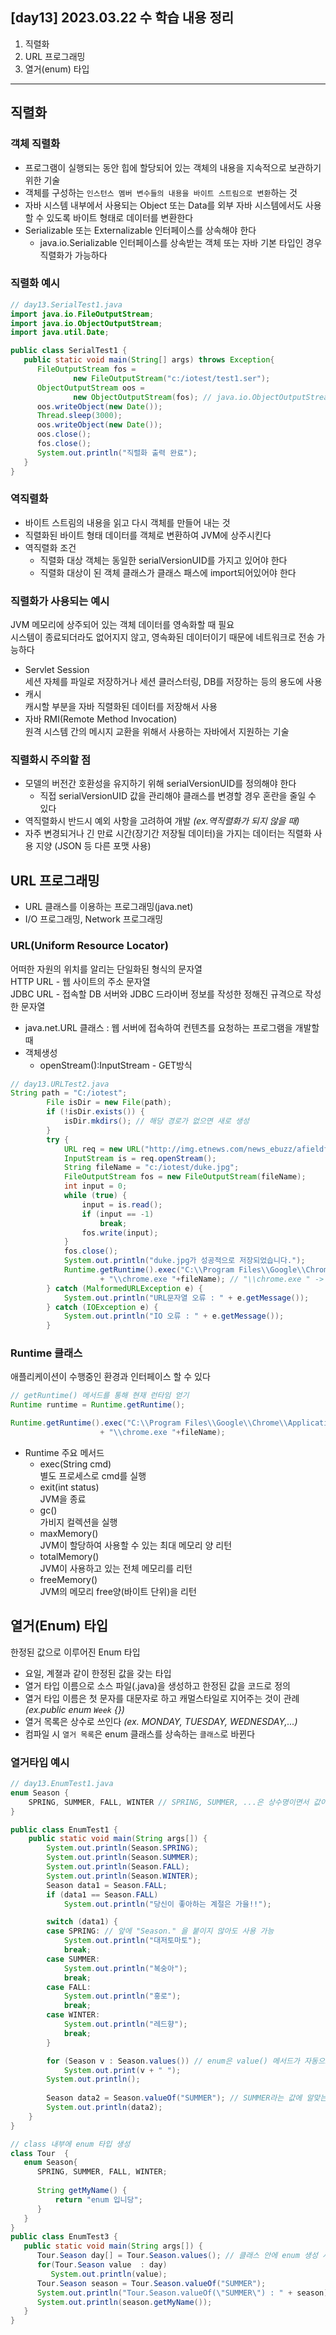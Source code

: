 ## [day13] 2023.03.22 수 학습 내용 정리
1. 직렬화  
2. URL 프로그래밍
3. 열거(enum) 타입
---
## 직렬화
### 객체 직렬화
- 프로그램이 실행되는 동안 힙에 할당되어 있는 객체의 내용을 지속적으로 보관하기 위한 기술
- 객체를 구성하는 `인스턴스 멤버 변수들의 내용을 바이트 스트림으로 변환`하는 것  
- 자바 시스템 내부에서 사용되는 Object 또는 Data를 외부 자바 시스템에서도 사용할 수 있도록 바이트 형태로 데이터를 변환한다
- Serializable 또는 Externalizable 인터페이스를 상속해야 한다
    - java.io.Serializable 인터페이스를 상속받는 객체 또는 자바 기본 타입인 경우 직렬화가 가능하다

### 직렬화 예시
```java
// day13.SerialTest1.java
import java.io.FileOutputStream;
import java.io.ObjectOutputStream;
import java.util.Date;

public class SerialTest1 {
   public static void main(String[] args) throws Exception{ 
      FileOutputStream fos = 
    		  new FileOutputStream("c:/iotest/test1.ser"); 
      ObjectOutputStream oos = 
    		  new ObjectOutputStream(fos); // java.io.ObjectOutputStream을 사용하여 직렬화 진행
      oos.writeObject(new Date());
      Thread.sleep(3000);
      oos.writeObject(new Date());      
      oos.close();
      fos.close();
      System.out.println("직렬화 출력 완료");      
   }
}
```

### 역직렬화
- 바이트 스트림의 내용을 읽고 다시 객체를 만들어 내는 것
- 직렬화된 바이트 형태 데이터를 객체로 변환하여 JVM에 상주시킨다
- 역직렬화 조건
    - 직렬화 대상 객체는 동일한 serialVersionUID를 가지고 있어야 한다
    - 직렬화 대상이 된 객체 클래스가 클래스 패스에 import되어있어야 한다

### 직렬화가 사용되는 예시  
JVM 메모리에 상주되어 있는 객체 데이터를 영속화할 때 필요  
시스템이 종료되더라도 없어지지 않고, 영속화된 데이터이기 때문에 네트워크로 전송 가능하다  
- Servlet Session  
세션 자체를 파일로 저장하거나 세션 클러스터링, DB를 저장하는 등의 용도에 사용
- 캐시  
캐시할 부분을 자바 직렬화된 데이터를 저장해서 사용
- 자바 RMI(Remote Method Invocation)  
원격 시스템 간의 메시지 교환을 위해서 사용하는 자바에서 지원하는 기술

### 직렬화시 주의할 점
- 모델의 버전간 호환성을 유지하기 위해 serialVersionUID를 정의해야 한다
    - 직접 serialVersionUID 값을 관리해야 클래스를 변경할 경우 혼란을 줄일 수 있다
- 역직렬화시 반드시 예외 사항을 고려하여 개발 *(ex.역직렬화가 되지 않을 때)*
- 자주 변경되거나 긴 만료 시간(장기간 저장될 데이터)을 가지는 데이터는 직렬화 사용 지양 (JSON 등 다른 포맷 사용)

## URL 프로그래밍
- URL 클래스를 이용하는 프로그래밍(java.net)
- I/O 프로그래밍, Network 프로그래밍

### URL(Uniform Resource Locator)   
어떠한 자원의 위치를 알리는 단일화된 형식의 문자열  
HTTP URL - 웹 사이트의 주소 문자열  
JDBC URL - 접속할 DB 서버와 JDBC 드라이버 정보를 작성한 정해진 규격으로 작성한 문자열
- java.net.URL 클래스 : 웹 서버에 접속하여 컨텐츠를 요청하는 프로그램을 개발할 때  
- 객체생성  
    - openStream():InputStream - GET방식

```java
// day13.URLTest2.java
String path = "C:/iotest";
		File isDir = new File(path);
		if (!isDir.exists()) {
			isDir.mkdirs(); // 해당 경로가 없으면 새로 생성
		}
		try {
			URL req = new URL("http://img.etnews.com/news_ebuzz/afieldfile/2012/01/04/c_bk010101_87984_3.jpg");
			InputStream is = req.openStream();
			String fileName = "c:/iotest/duke.jpg";
			FileOutputStream fos = new FileOutputStream(fileName);
			int input = 0;
			while (true) {
				input = is.read();
				if (input == -1)
					break;
				fos.write(input);
			}
			fos.close();
			System.out.println("duke.jpg가 성공적으로 저장되었습니다.");
			Runtime.getRuntime().exec("C:\\Program Files\\Google\\Chrome\\Application"
					+ "\\chrome.exe "+fileName); // "\\chrome.exe " -> 응용프로그램명을 공백으로 구분
		} catch (MalformedURLException e) {
			System.out.println("URL문자열 오류 : " + e.getMessage());
		} catch (IOException e) {
			System.out.println("IO 오류 : " + e.getMessage());
		}
```
### Runtime 클래스  
애플리케이션이 수행중인 환경과 인터페이스 할 수 있다  
```java
// getRuntime() 메서드를 통해 현재 런타임 얻기
Runtime runtime = Runtime.getRuntime();

Runtime.getRuntime().exec("C:\\Program Files\\Google\\Chrome\\Application"
					+ "\\chrome.exe "+fileName);
```
- Runtime 주요 메서드
    - exec(String cmd)  
    별도 프로세스로 cmd를 실행
    - exit(int status)  
    JVM을 종료
    - gc()  
    가비지 컬렉션을 실행
    - maxMemory()  
    JVM이 할당하여 사용할 수 있는 최대 메모리 양 리턴
    - totalMemory()  
    JVM이 사용하고 있는 전체 메모리를 리턴
    - freeMemory()  
    JVM의 메모리 free양(바이트 단위)을 리턴


## 열거(Enum) 타입  
한정된 값으로 이루어진 Enum 타입  
- 요일, 계졀과 같이 한정된 값을 갖는 타입
- 열거 타입 이름으로 소스 파일(.java)을 생성하고 한정된 값을 코드로 정의
- 열거 타입 이름은 첫 문자를 대문자로 하고 캐멀스타일로 지어주는 것이 관례 *(ex.public enum `Week` {})*
- 열거 목록은 상수로 쓰인다 *(ex. MONDAY, TUESDAY, WEDNESDAY,...)*
- 컴파일 시 `열거 목록`은 enum 클래스를 상속하는 `클래스`로 바뀐다

### 열거타입 예시
```java
// day13.EnumTest1.java
enum Season {
	SPRING, SUMMER, FALL, WINTER // SPRING, SUMMER, ...은 상수명이면서 값이다 
}

public class EnumTest1 {
	public static void main(String args[]) {
		System.out.println(Season.SPRING);
		System.out.println(Season.SUMMER);
		System.out.println(Season.FALL);
		System.out.println(Season.WINTER);
		Season data1 = Season.FALL;
		if (data1 == Season.FALL)
			System.out.println("당신이 좋아하는 계절은 가을!!");

		switch (data1) {
		case SPRING: // 앞에 "Season." 을 붙이지 않아도 사용 가능
			System.out.println("대저토마토");
			break;
		case SUMMER:
			System.out.println("복숭아");
			break;
		case FALL:
			System.out.println("홍로");
			break;
		case WINTER:
			System.out.println("레드향");
			break;
		}

		for (Season v : Season.values()) // enum은 value() 메서드가 자동으로 만들어진다
			System.out.print(v + " ");
		System.out.println();
		
		Season data2 = Season.valueOf("SUMMER"); // SUMMER라는 값에 알맞는 enum상수 객체를 리턴, valueOf()는 자동으로 만들어지는 메서드
		System.out.println(data2);
	}
}
```

```java
// class 내부에 enum 타입 생성
class Tour  {
   enum Season{
      SPRING, SUMMER, FALL, WINTER;
      
      String getMyName() {
    	  return "enum 입니당";
      }
   }
}
public class EnumTest3 {
   public static void main(String args[]) {
      Tour.Season day[] = Tour.Season.values(); // 클래스 안에 enum 생성 시 "클래스명.enum" 형식으로 사용해야 한다
      for(Tour.Season value  : day)
         System.out.println(value); 
      Tour.Season season = Tour.Season.valueOf("SUMMER");
      System.out.println("Tour.Season.valueOf(\"SUMMER\") : " + season); 
      System.out.println(season.getMyName());      
   }
}
```